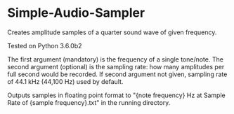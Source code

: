 # Simple-Audio-Sampler
Creates amplitude samples of a quarter sound wave of given frequency.

Tested on Python 3.6.0b2

The first argument (mandatory) is the frequency of a single tone/note.
The second argument (optional) is the sampling rate: how many amplitudes per full second would be recorded.
If second argument not given, sampling rate of 44.1 kHz (44,100 Hz) used by default.

Outputs samples in floating point format to "{note frequency} Hz at Sample Rate of {sample frequency}.txt" in the running directory.
